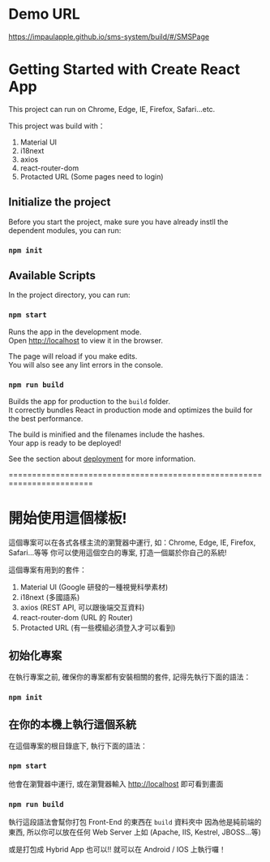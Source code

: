 # Demo URL

https://impaulapple.github.io/sms-system/build/#/SMSPage

# Getting Started with Create React App

This project can run on Chrome, Edge, IE, Firefox, Safari...etc.

This project was build with：
1. Material UI
2. i18next
3. axios
4. react-router-dom
5. Protacted URL (Some pages need to login)

## Initialize the project

Before you start the project, make sure you have already instll the dependent modules, you can run:

### `npm init`

## Available Scripts

In the project directory, you can run:

### `npm start`

Runs the app in the development mode.\
Open [http://localhost](http://localhost) to view it in the browser.

The page will reload if you make edits.\
You will also see any lint errors in the console.

### `npm run build`

Builds the app for production to the `build` folder.\
It correctly bundles React in production mode and optimizes the build for the best performance.

The build is minified and the filenames include the hashes.\
Your app is ready to be deployed!

See the section about [deployment](https://facebook.github.io/create-react-app/docs/deployment) for more information.

========================================================================

# 開始使用這個樣板!

這個專案可以在各式各樣主流的瀏覽器中運行, 如：Chrome, Edge, IE, Firefox, Safari...等等
你可以使用這個空白的專案, 打造一個屬於你自己的系統!

這個專案有用到的套件：
1. Material UI (Google 研發的一種視覺科學素材)
2. i18next (多國語系)
3. axios (REST API, 可以跟後端交互資料)
4. react-router-dom (URL 的 Router)
5. Protacted URL (有一些模組必須登入才可以看到)

## 初始化專案

在執行專案之前, 確保你的專案都有安裝相關的套件, 記得先執行下面的語法：

### `npm init`

## 在你的本機上執行這個系統

在這個專案的根目錄底下, 執行下面的語法：

### `npm start`

他會在瀏覽器中運行, 或在瀏覽器輸入 [http://localhost](http://localhost) 即可看到畫面

### `npm run build`

執行這段語法會幫你打包 Front-End 的東西在 `build` 資料夾中
因為他是純前端的東西, 所以你可以放在任何 Web Server 上如 (Apache, IIS, Kestrel, JBOSS...等)

或是打包成 Hybrid App 也可以!! 就可以在 Android / IOS 上執行囉！